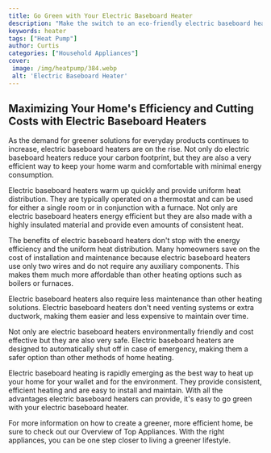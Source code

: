 ```yaml
---
title: Go Green with Your Electric Baseboard Heater
description: "Make the switch to an eco-friendly electric baseboard heater for your home and learn about all the amazing benefits This blog post will discuss the advantages of choosing an electric baseboard heater from energy efficiency to even lower utility costs"
keywords: heater
tags: ["Heat Pump"]
author: Curtis
categories: ["Household Appliances"]
cover: 
 image: /img/heatpump/384.webp
 alt: 'Electric Baseboard Heater'
---
```

## Maximizing Your Home's Efficiency and Cutting Costs with Electric Baseboard Heaters
As the demand for greener solutions for everyday products continues to increase, electric baseboard heaters are on the rise. Not only do electric baseboard heaters reduce your carbon footprint, but they are also a very efficient way to keep your home warm and comfortable with minimal energy consumption. 

Electric baseboard heaters warm up quickly and provide uniform heat distribution. They are typically operated on a thermostat and can be used for either a single room or in conjunction with a furnace. Not only are electric baseboard heaters energy efficient but they are also made with a highly insulated material and provide even amounts of consistent heat. 

The benefits of electric baseboard heaters don't stop with the energy efficiency and the uniform heat distribution. Many homeowners save on the cost of installation and maintenance because electric baseboard heaters use only two wires and do not require any auxiliary components. This makes them much more affordable than other heating options such as boilers or furnaces.

Electric baseboard heaters also require less maintenance than other heating solutions. Electric baseboard heaters don't need venting systems or extra ductwork, making them easier and less expensive to maintain over time. 

Not only are electric baseboard heaters environmentally friendly and cost effective but they are also very safe. Electric baseboard heaters are designed to automatically shut off in case of emergency, making them a safer option than other methods of home heating.

Electric baseboard heating is rapidly emerging as the best way to heat up your home for your wallet and for the environment. They provide consistent, efficient heating and are easy to install and maintain. With all the advantages electric baseboard heaters can provide, it's easy to go green with your electric baseboard heater.

For more information on how to create a greener, more efficient home, be sure to check out our Overview of Top Appliances. With the right appliances, you can be one step closer to living a greener lifestyle.
